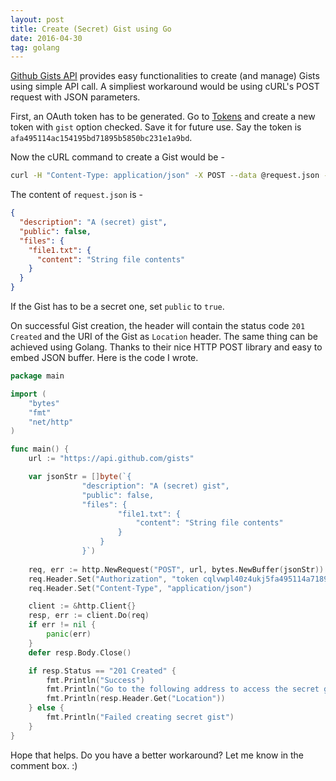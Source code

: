 ```yaml
---
layout: post
title: Create (Secret) Gist using Go
date: 2016-04-30
tag: golang
---
```


[Github Gists API](https://developer.github.com/v3/gists/) provides easy functionalities to create (and manage) Gists using simple API call. A simpliest workaround would be using cURL's POST request with JSON parameters.

First, an OAuth token has to be generated. Go to [Tokens](https://github.com/settings/tokens/new) and create a new token with `gist` option checked. Save it for future use. Say the token is `afa495114ac154195bd71895b5850bc231e1a9bd`.

Now the cURL command to create a Gist would be -

```bash
curl -H "Content-Type: application/json" -X POST --data @request.json -H "Authorization: token afa495114ac154195bd71895b5850bc231e1a9bd" https://api.github.com/gists -I
```

The content of `request.json` is -

```json
{
  "description": "A (secret) gist",
  "public": false,
  "files": {
    "file1.txt": {
      "content": "String file contents"
    }
  }
}
```

If the Gist has to be a secret one, set `public` to `true`.

On successful Gist creation, the header will contain the status code `201 Created` and the URI of the Gist as `Location` header. The same thing can be achieved using Golang. Thanks to their nice HTTP POST library and easy to embed JSON buffer. Here is the code I wrote.

```go
package main

import (
    "bytes"
    "fmt"
    "net/http"
)

func main() {
    url := "https://api.github.com/gists"

    var jsonStr = []byte(`{
                "description": "A (secret) gist",
                "public": false,
                "files": {
                        "file1.txt": {
                            "content": "String file contents"
                        }
                    }
                }`)
    
    req, err := http.NewRequest("POST", url, bytes.NewBuffer(jsonStr))
    req.Header.Set("Authorization", "token cqlvwpl40z4ukj5fa495114a71895b5850bc29bd") // The token
    req.Header.Set("Content-Type", "application/json")

    client := &http.Client{}
    resp, err := client.Do(req)
    if err != nil {
        panic(err)
    }
    defer resp.Body.Close()

    if resp.Status == "201 Created" {
        fmt.Println("Success")
        fmt.Println("Go to the following address to access the secret gist")
        fmt.Println(resp.Header.Get("Location"))
    } else {
        fmt.Println("Failed creating secret gist")
    }
}
```

Hope that helps. Do you have a better workaround? Let me know in the comment box. :)
